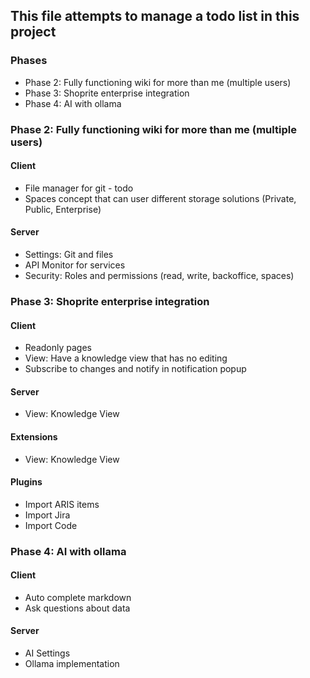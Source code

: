 ## This file attempts to manage a todo list in this project

### Phases
- Phase 2: Fully functioning wiki for more than me (multiple users)
- Phase 3: Shoprite enterprise integration
- Phase 4: AI with ollama

### Phase 2: Fully functioning wiki for more than me (multiple users)
#### Client

- File manager for git - todo
- Spaces concept that can user different storage solutions (Private, Public, Enterprise)

#### Server
- Settings: Git and files
- API Monitor for services
- Security: Roles and permissions (read, write, backoffice, spaces)

### Phase 3: Shoprite enterprise integration
#### Client
- Readonly pages
- View: Have a knowledge view that has no editing
- Subscribe to changes and notify in notification popup

#### Server
- View: Knowledge View

#### Extensions
- View: Knowledge View

#### Plugins
- Import ARIS items
- Import Jira
- Import Code 

### Phase 4: AI with ollama
#### Client
- Auto complete markdown
- Ask questions about data

#### Server
- AI Settings
- Ollama implementation

